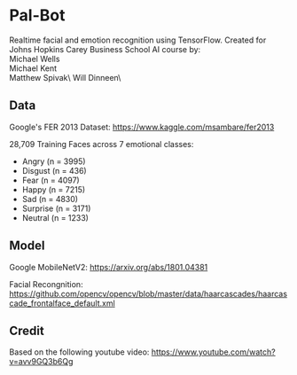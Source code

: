# Pal-Bot
 Realtime facial and emotion recognition using TensorFlow. Created for Johns Hopkins Carey Business School AI course by:\
 Michael Wells\
 Michael Kent\
 Matthew Spivak\ 
 Will Dinneen\

## Data 

Google's FER 2013 Dataset:
https://www.kaggle.com/msambare/fer2013

28,709 Training Faces across 7 emotional classes:
- Angry (n = 3995)
- Disgust (n = 436)
- Fear (n = 4097)
- Happy (n = 7215)
- Sad (n = 4830)
- Surprise (n = 3171)
- Neutral (n = 1233)

## Model

Google MobileNetV2:
https://arxiv.org/abs/1801.04381

Facial Recongnition:
https://github.com/opencv/opencv/blob/master/data/haarcascades/haarcascade_frontalface_default.xml


## Credit
Based on the following youtube video:
https://www.youtube.com/watch?v=avv9GQ3b6Qg

